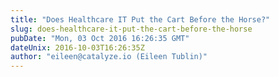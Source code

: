 ```yaml
---
title: "Does Healthcare IT Put the Cart Before the Horse?"
slug: does-healthcare-it-put-the-cart-before-the-horse
pubDate: "Mon, 03 Oct 2016 16:26:35 GMT"
dateUnix: 2016-10-03T16:26:35Z
author: "eileen@catalyze.io (Eileen Tublin)"
---
```


